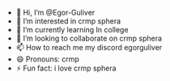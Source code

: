 - 👋 Hi, I’m @Egor-Guliver
- 👀 I’m interested in crmp sphera
- 🌱 I’m currently learning In college
- 💞️ I’m looking to collaborate on crmp sphera
- 📫 How to reach me my discord egorguliver
- 😄 Pronouns: crmp
- ⚡ Fun fact: i love crmp sphera

<!---
Egor-Guliver/Egor-Guliver is a ✨ special ✨ repository because its `README.md` (this file) appears on your GitHub profile.
You can click the Preview link to take a look at your changes.
--->
